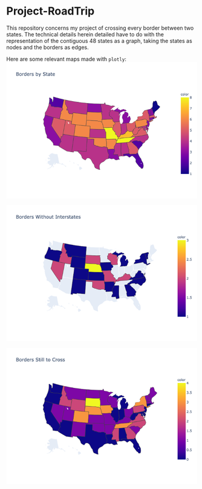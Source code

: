 # Project-RoadTrip

This repository concerns my project of crossing every border between two states. The technical details herein detailed have to do with the representation of the contiguous 48 states as a graph, taking the states as nodes and the borders as edges.

Here are some relevant maps made with `plotly`:
![borders by state](images/bord_by_state.png)

![borders_without_interstates](images/bord_without_interst.png)

![progress](images/progress.png)

